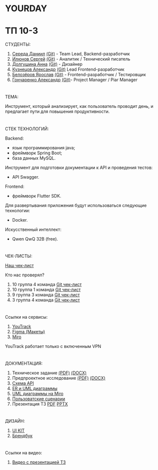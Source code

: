 # YOURDAY
# ТП 10-3

СТУДЕНТЫ:
1. [Середа Даниил](https://vk.com/forest_owl336) [(Git)](https://github.com/owl336) - Team Lead, Backend-разработчик
2. [Илюнов Сергей](https://vk.com/id729366535) [(Git)](https://github.com/SergeyAFD) - Аналитик / Технический писатель
3. [Долгушина Анна](https://vk.com/dolgushina_a) [(Git)](https://github.com/Ann2009Dol) - Дизайнер
4. [Кузнецов Александр](https://vk.com/mega_cutetoad) [(Git)](https://github.com/Alexander715Kuznezov?tab=overview&from=2025-03-01&to=2025-03-23-) Lead Frontend-разработчик
5. [Белозёров Ярослав](https://vk.com/fasreder) [(Git)](https://github.com/Farseder)  - Frontend-разработчик / Тестировщик
6. [Гончаренко Александр](https://vk.com/tvvoistraxxx) [(Git)](https://github.com/AlexandrGoncharenko)- Project Manager / Piar Manager

 # 
 ТЕМА:<br>
 
 Инструмент, который анализирует, как пользователь проводит день, и предлагает пути для повышения продуктивности.

#
СТЕК ТЕХНОЛОГИЙ:<br>

Backend:
 * язык программирования java;
 * фреймворк Spring Boot;
 * база данных MySQL.

Инструмент для подготовки документации к API и проведения тестов:
 * API Swagger.
   
Frontend:
 * фреймворк Flutter SDK.
   
Для развертывания приложения будут использоваться следующие технологии:
 * Docker.
   
Искусственный интеллект:
 * Qwen QwQ 32B (free).


#
ЧЕК-ЛИСТЫ:<br>

[Наш чек-лист](https://github.com/git-company-tp10-1/main/blob/main/Documentation/Чеклист%201%20этап.pdf)

Кто нас проверял?
1) 10 группа 4 команда [Git чек-лист]()
2) 10 группа 1 команда [Git чек-лист]()
3) 9 группа 3 команда [Git чек-лист]()
4) 3 группа 4 команда [Git чек-лист]()
#
Ссылки на сервисы:
1. [YouTrack](https://owl336.youtrack.cloud/projects/0-1)
3. [Figma (Макеты)](https://www.figma.com/design/SWUm7SQiNYI8nzSHZUayrO/%D0%9F%D1%80%D0%BE%D0%B5%D0%BA%D1%82?node-id=80-446&t=XtiPpbo1CJyWpS4W-1)
4. [Miro](https://miro.com/app/board/uXjVIM5DcKg=/?share_link_id=15169591408)

YouTrack работает только с включенным VPN
#
ДОКУМЕНТАЦИЯ:<br>
1. Техническое задание [(PDF)](https://github.com/git-company-tp10-1/main/blob/main/Documentation/Техническое%20задание%20(1).pdf) [(DOCX)](https://github.com/git-company-tp10-1/main/blob/main/Documentation/Техническое%20задание%20(1).docx)
2. Предпроектное исследование  [(PDF)](https://github.com/git-company-tp10-1/main/blob/main/Documentation/Predproektnoe_issledovanie.pdf) [(DOCX)](https://github.com/git-company-tp10-1/main/blob/main/Documentation/Predproektnoe_issledovanie.docx)
3. [Схема API](https://gist.githubusercontent.com/owl336/95c88da75749ac60e305bc8e2d762f8d/raw/ed8e1208c6a49f7760968002c5509d11b01602cd/swagger.yaml)
4. [ER и UML диаграммы](https://github.com/git-company-tp10-1/main/tree/main/Documentation/charts)
5. [UML диаграммы на Miro](https://miro.com/app/board/uXjVIJDT77E=/?share_link_id=931326801804)
6. [Пользоватские сценарии](https://miro.com/app/board/uXjVIM5DcKg=/?share_link_id=267269145843)
7. Презентация ТЗ [PDF](https://github.com/git-company-tp10-1/main/blob/main/Documentation/презентация%20ТЗ.pdf)  [PPTX](https://github.com/git-company-tp10-1/main/blob/main/Documentation/Презентация%20ТЗ%20.pptx)


#
ДИЗАЙН:<br>
1. [UI KIT](https://www.figma.com/design/SWUm7SQiNYI8nzSHZUayrO/%D0%9F%D1%80%D0%BE%D0%B5%D0%BA%D1%82?node-id=134-2&t=EV1sjkOqURDRLFQY-1)
2. [Брендбук](https://www.figma.com/design/SWUm7SQiNYI8nzSHZUayrO/%D0%9F%D1%80%D0%BE%D0%B5%D0%BA%D1%82?node-id=124-2&t=jrAMKzq6yoEgmyez-1)


#
Ссылки на видео:
1. [Видео с презентацией ТЗ](https://rutube.ru/video/06b595e771d685a977f3aaa0610ee305/)


